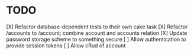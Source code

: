 # TODO
[X] Refactor database-dependent tests to their own cake task
[X] Refactor /accounts to /account; combine account and accounts relation
[X] Update password storage scheme to something secure
[ ] Allow authentication to provide session tokens
[ ] Allow cRud of account
